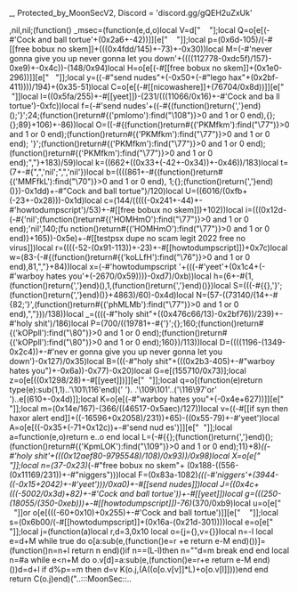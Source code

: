 _, Protected_by_MoonSecV2, Discord = 'discord.gg/gQEH2uZxUk'


,nil,nil;(function() _msec=(function(e,d,o)local V=d[" ​       "];local Q=o[e[(-#'Cock and ball tortue'+(0x2a6+-42))]][e["   ​      ​  ​  "]];local p=(0x6d-105)/(-#[[free bobux no skem]]+(((0x4fdd/145)+-73)+-0x30))local M=(-#'never gonna give you up never gonna let you down'+((((112778-0xdc5f)/157)-
0xe9)+-0x4c))-(148/0x94)local H=o[e[(-#[[free bobux no skem]]+(0x1e0-296))]][e["      ​   ​ "]];local y=((-#"send nudes"+(-0x50+(-#"lego hax"+(0x2bf-411))))/194)+(0x35-51)local C=o[e[(-#[[nicowashere]]+(76704/0x8d))]][e["      ​​ "]]local l=((0x5fa/255)+-#[[yeet]])-(231/(((11066/0x16)+-#'Cock and ba
ll tortue')-0xfc))local f=(-#'send nudes'+((-#{(function()return{','}end)();'}';24;(function()return#{('pmlomo'):find("\108")}>0 and 1 or 0 end),{};{};89}+106)+-86))local O=((-#{(function()return#{('PKMfkm'):find("\77")}>0 and 1 or 0 end);(function()return#{('PKMfkm'):find("\77")}>0 and 1 or 0 end);
'}';(function()return#{('PKMfkm'):find("\77")}>0 and 1 or 0 end);(function()return#{('PKMfkm'):find("\77")}>0 and 1 or 0 end);","}+183)/59)local k=((662+((0x33+(-42+-0x34))+-0x46))/183)local t=(7+-#{",",'nil';",",'nil'})local b=((((861+-#{(function()return#{('MMFfkL'):find("\70")}>0 and 1 or 0 end),
1;{};(function()return{','}end)()})-0x1dd)+-#"Cock and ball tortue")/120)local U=((6016/(0xfb+(-23+-0x28)))-0x1d)local c=(144/(((((-0x241+-44)+-#'howtodumpscript')/53)+-#[[free bobux no skem]])+102))local i=(((0x12d-(-#{'nil';(function()return#{('HOMHmO'):find("\77")}>0 and 1 or 0 end);'nil',140;(fu
nction()return#{('HOMHmO'):find("\77")}>0 and 1 or 0 end)}+165))-0x5e)+-#[[testpsx dupe no scam legit 2022 free no virus]])local r=((((-52-(0x91-113))+-23)+-#[[howtodumpscript]])+0x7c)local w=(83-(-#{(function()return#{('koLLfH'):find("\76")}>0 and 1 or 0 end),81,","}+84))local x=(-#'howtodumpscript
'+(((-#'yeet'+(0x1c4+(-#'warboy hates you'+(-2670/0x59))))-0xd7)/0xb))local h=(6+-#{1,(function()return{','}end)(),1,(function()return{','}end)()})local S=(((-#{{},'}';(function()return{','}end)()}+4863)/60)-0x4d)local N=(57-((73140/(14+-#{82;'}',(function()return#{('phMLMb'):find("\77")}>0 and 1 or
 0 end),","}))/138))local _=((((-#"holy shit"+((0x476c66/13)-0x2bf76))/239)+-#'holy shit')/186)local P=(700/((19781+-#{'}';{};160;(function()return#{('kOPpll'):find("\80")}>0 and 1 or 0 end);(function()return#{('kOPpll'):find("\80")}>0 and 1 or 0 end);160})/113))local D=((((1196-(1349-0x2c4))+-#'nev
er gonna give you up never gonna let you down')-0x127)/0x35)local B=(((-#"holy shit"+(((0x2b3-405)+-#"warboy hates you")+-0x6a))-0x77)-0x20)local G=e[(155710/0x73)];local z=o[e[((0x1298/28)+-#[[yeet]])]][e["   ​           "]];local q=o[(function(e)return type(e):sub(1,1)..'\101\116'end)('        ').
.'\109\101'..('\116\97'or'        ')..e[(610+-0x4d)]];local K=o[e[(-#"warboy hates you"+(-0x4e+627))]][e["         "]];local m=(0x14e/167)-(366/((46517-0x5aec)/127))local v=((-#[[if syn then haxor alert end]]+((-16596+0x2058)/231))+65)-((0x55-79)+-#'yeet')local A=o[e[((-0x35+(-71+0x12c))+-#'send nud
es')]][e["        "]];local a=function(e,o)return e..o end local L=(-#{{};(function()return{','}end)();(function()return#{('KpmLOK'):find("\109")}>0 and 1 or 0 end);11}+8)*((-#'holy shit'+(((0x12aef80-9795548)/108)/0x93))/0x98)local X=o[e["    ​​        "]];local n=(37-0x23)*(-#"free bobux no skem"+
(0x188-((556-(0x11169/231))+-#"niggers")))local F=(0x83a-1082)*(((-#'niggers'+(3944-((-0x15+2042)+-#'yeet')))/0xa0)+-#[[send nudes]])local J=((0x4c+(((-5002/0x3d)+82)+-#'Cock and ball tortue'))+-#[[yeet]])local g=(((250-(18055/(350-0xeb)))+-#[[howtodumpscript]])-76)*(370/0xb9)local u=o[e["          
        ​"]]or o[e[(((-60+0x10)+0x255)+-#'Cock and ball tortue')]][e["                  ​"]];local s=(0x6b00/(-#[[howtodumpscript]]+(0x16a-(0x21d-301))))local e=o[e["​            "]];local j=(function(a)local r,d=3,0x10 local o={j={},v={}}local n=-l local e=d+M while true do o[a:sub(e,(function()e=r
+e return e-M end)())]=(function()n=n+l return n end)()if n==(L-l)then n=""d=m break end end local n=#a while e<n+M do o.v[d]=a:sub(e,(function()e=r+e return e-M end)())d=d+l if d%p==m then d=v K(o.j,(A((o[o.v[v]]*L)+o[o.v[l]])))end end return C(o.j)end)("..:::MoonSec::..                ​           
           ​      ​         ​                              ​             ​               ​        ​  ​          ​  ​  ​                             ​     ​​                ​        ​               ​​                                              ​       ​                            ​                 
        ​                                                 ​           ​         ​     ​                ​   ​                                                                  ​                    ​      ​            ​                       ​                         ​            ​                     
                                                    ​         ​       ​                                                 ​
